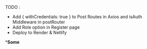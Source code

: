 TODO :
- Add { withCredentials: true } to Post Routes in Axios and isAuth Middleware in postRouter
- Add Role option in Register page
- Deploy to Render & Netlify

***Some**
